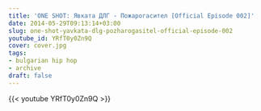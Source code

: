 ```yaml
---
title: 'ONE SHOT: Явката ДЛГ - Пожарогасител [Official Episode 002]'
date: 2014-05-29T09:13:14+03:00
slug: one-shot-yavkata-dlg-pozharogasitel-official-episode-002
youtube_id: YRfT0y0Zn9Q
cover: cover.jpg
tags:
- bulgarian hip hop
- archive
draft: false
---
```


{{< youtube YRfT0y0Zn9Q >}}
